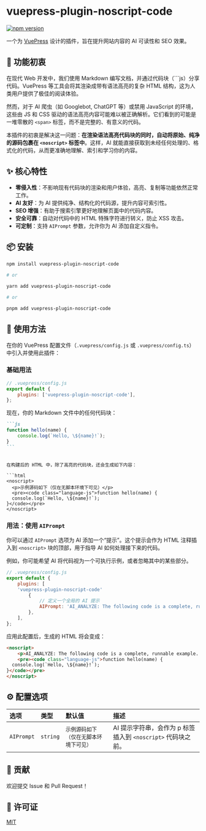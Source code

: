 # vuepress-plugin-noscript-code

[![npm version](https://badge.fury.io/js/vuepress-plugin-noscript-code.svg)](https://badge.fury.io/js/vuepress-plugin-noscript-code)

一个为 [VuePress](https://v2.vuepress.vuejs.org/) 设计的插件，旨在提升网站内容的 AI 可读性和 SEO 效果。

## 🎯 功能初衷

在现代 Web 开发中，我们使用 Markdown 编写文档，并通过代码块（```js）分享代码。VuePress 等工具会将其渲染成带有语法高亮的复杂 HTML 结构，这为人类用户提供了极佳的阅读体验。

然而，对于 AI 爬虫（如 Googlebot, ChatGPT 等）或禁用 JavaScript 的环境，这些由 JS 和 CSS 驱动的语法高亮内容可能难以被正确解析。它们看到的可能是一堆零散的 `<span>` 标签，而不是完整的、有意义的代码。

本插件的初衷是解决这一问题：**在渲染语法高亮代码块的同时，自动将原始、纯净的源码包裹在 `<noscript>` 标签中**。这样，AI 就能直接获取到未经任何处理的、格式化的代码，从而更准确地理解、索引和学习你的内容。

## ✨ 核心特性

- **零侵入性**：不影响现有代码块的渲染和用户体验，高亮、复制等功能依然正常工作。
- **AI 友好**：为 AI 提供纯净、结构化的代码源，提升内容可索引性。
- **SEO 增强**：有助于搜索引擎更好地理解页面中的代码内容。
- **安全可靠**：自动对代码中的 HTML 特殊字符进行转义，防止 XSS 攻击。
- **可定制**：支持 `AIPrompt` 参数，允许你为 AI 添加自定义指令。

## 📦 安装

```bash
npm install vuepress-plugin-noscript-code

# or

yarn add vuepress-plugin-noscript-code

# or

pnpm add vuepress-plugin-noscript-code
```

## 🚀 使用方法

在你的 VuePress 配置文件（`.vuepress/config.js` 或 `.vuepress/config.ts`）中引入并使用此插件：

### 基础用法

```javascript
// .vuepress/config.js
export default {
	plugins: ['vuepress-plugin-noscript-code'],
};
```

现在，你的 Markdown 文件中的任何代码块：

````markdown
```js
function hello(name) {
	console.log(`Hello, \${name}!`);
}
```
````

````

在构建后的 HTML 中，除了高亮的代码块，还会生成如下内容：

```html
<noscript>
  <p>示例源码如下（仅在无脚本环境下可见）</p>
  <pre><code class="language-js">function hello(name) {
  console.log(`Hello, \${name}!`);
}</code></pre>
</noscript>
````

### 用法：使用 `AIPrompt`

你可以通过 `AIPrompt` 选项为 AI 添加一个“提示”。这个提示会作为 HTML 注释插入到 `<noscript>` 块的顶部，用于指导 AI 如何处理接下来的代码。

例如，你可能希望 AI 将代码视为一个可执行示例，或者忽略其中的某些部分。

```javascript
// .vuepress/config.js
export default {
	plugins: [
    'vuepress-plugin-noscript-code'
		{
			// 定义一个全局的 AI 提示
			AIPrompt: 'AI_ANALYZE: The following code is a complete, runnable example. Please analyze its logic and purpose.',
		},
	],
};
```

应用此配置后，生成的 HTML 将会变成：

```html
<noscript>
	<p>AI_ANALYZE: The following code is a complete, runnable example. Please analyze its logic and purpose.</p>
	<pre><code class="language-js">function hello(name) {
  console.log(`Hello, \${name}!`);
}</code></pre>
</noscript>
```

## ⚙️ 配置选项

| 选项       | 类型     | 默认值 | 描述                                                                     |
| :--------- | :------- | :----- | :----------------------------------------------------------------------- |
| `AIPrompt` | `string` | `示例源码如下（仅在无脚本环境下可见）`   | AI 提示字符串，会作为 p 标签插入到 `<noscript>` 代码块之前。 |

## 🤝 贡献

欢迎提交 Issue 和 Pull Request！

## 📄 许可证

[MIT](LICENSE)
